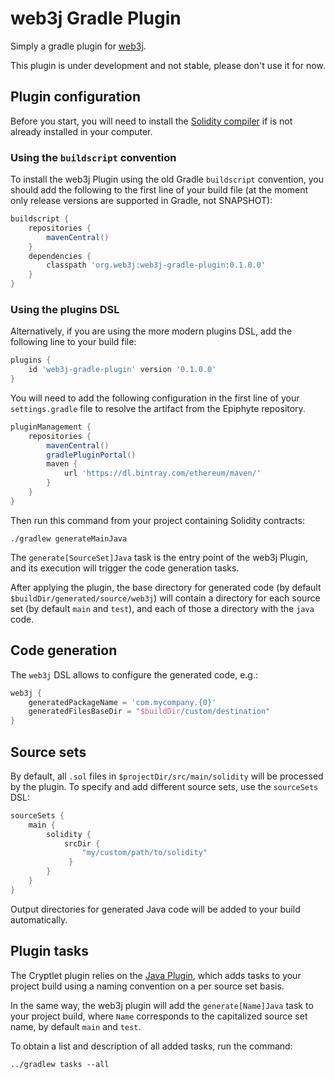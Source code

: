 web3j Gradle Plugin
===================

Simply a gradle plugin for [web3j](https://web3j.io/).

This plugin is under development and not stable, please don't use it for now.

## Plugin configuration

Before you start, you will need to install the 
[Solidity compiler](https://solidity.readthedocs.io/en/latest/installing-solidity.html)
if is not already installed in your computer.

### Using the `buildscript` convention

To install the web3j Plugin using the old Gradle `buildscript` convention, you should add 
the following to the first line of your build file (at the moment only release versions 
are supported in Gradle, not SNAPSHOT):

```groovy
buildscript {
    repositories {
        mavenCentral()
    }
    dependencies {
        classpath 'org.web3j:web3j-gradle-plugin:0.1.0.0'
    }
}
```

### Using the plugins DSL

Alternatively, if you are using the more modern plugins DSL, add the following line to your 
build file:

```groovy
plugins {
    id 'web3j-gradle-plugin' version '0.1.0.0'
}
```

You will need to add the following configuration in the first line of your `settings.gradle` 
file to resolve the artifact from the Epiphyte repository.

```groovy
pluginManagement {
    repositories {
        mavenCentral()
        gradlePluginPortal()
        maven { 
            url 'https://dl.bintray.com/ethereum/maven/' 
        }
    }
}
```

Then run this command from your project containing Solidity contracts:

```
./gradlew generateMainJava
``` 

The `generate[SourceSet]Java` task is the entry point of the web3j Plugin, 
and its execution will trigger the code generation tasks.

After applying the plugin, the base directory for generated code (by default 
`$buildDir/generated/source/web3j`) will contain a directory for each source set 
(by default `main` and `test`), and each of those a directory with the `java` code.

## Code generation

The `web3j` DSL allows to configure the generated code, e.g.:

```groovy
web3j {
    generatedPackageName = 'com.mycompany.{0}'
    generatedFilesBaseDir = "$buildDir/custom/destination"
}
```

## Source sets

By default, all `.sol` files in `$projectDir/src/main/solidity` will be processed by the plugin.
To specify and add different source sets, use the `sourceSets` DSL:

```groovy
sourceSets {
    main {
        solidity {
            srcDir { 
                "my/custom/path/to/solidity" 
             }
        }
    }
}
```

Output directories for generated Java code will be added to your build automatically.

## Plugin tasks

The Cryptlet plugin relies on the [Java Plugin](https://docs.gradle.org/current/userguide/java_plugin.html),
which adds tasks to your project build using a naming convention on a per source set basis.

In the same way, the web3j plugin will add the `generate[Name]Java` task to your project build,
where `Name` corresponds to the capitalized source set name, by default `main` and `test`.

To obtain a list and description of all added tasks, run the command:

```
../gradlew tasks --all
```